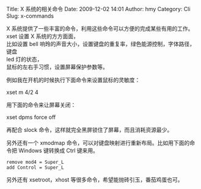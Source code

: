 Title: X 系统的相关命令
Date: 2009-12-02 14:01
Author: hmy
Category: Cli
Slug: x-commands

X 系统提供了一些丰富的命令，利用这些命令可以方便的完成某些有用的工作。  
xset 设置 X 系统的方方面面，  
比如设置 bell
响玲的声音大小，设置键盘的重复率，绿色能源控制，字体路径，键盘  
led 灯的状态，  
鼠标的左右手习惯，设置屏幕保护参数等。

例如我在开机的时候执行下面命令来设置鼠标的灵敏度：

xset m 4/2 4

用下面的命令来让屏幕关闭：

xset dpms force off

再配合 slock 命令，这样就完全黑屏锁住了屏幕，而且消耗资源最少。

另外还有一个 xmodmap
命令，可以对键盘映射进行重新布局。比如用下面的命令把 Windows 键转换成
Ctrl 键来用。


    remove mod4 = Super_L
    add Control = Super_L

另外还有 xsetroot，xhost 等很多命令，希望能抛砖引玉，番茄鸡蛋也可。
